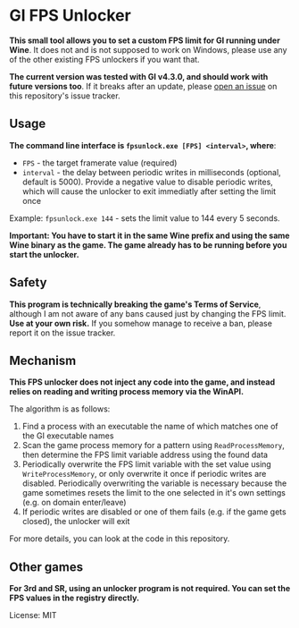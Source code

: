 # GI FPS Unlocker
**This small tool allows you to set a custom FPS limit for GI running under Wine**. It does not and is not supposed to work on Windows, please use any of the other existing FPS unlockers if you want that.

**The current version was tested with GI v4.3.0, and should work with future versions too**. If it breaks after an update, please [open an issue](https://codeberg.org/mkrsym1/fpsunlock/issues/new) on this repository's issue tracker.

## Usage
**The command line interface is `fpsunlock.exe [FPS] <interval>`, where**:
- `FPS` - the target framerate value (required)
- `interval` - the delay between periodic writes in milliseconds (optional, default is 5000). Provide a negative value to disable periodic writes, which will cause the unlocker to exit immediatly after setting the limit once

Example: `fpsunlock.exe 144` - sets the limit value to 144 every 5 seconds.

**Important: You have to start it in the same Wine prefix and using the same Wine binary as the game. The game already has to be running before you start the unlocker.**

## Safety
**This program is technically breaking the game's Terms of Service**, although I am not aware of any bans caused just by changing the FPS limit. **Use at your own risk.** If you somehow manage to receive a ban, please report it on the issue tracker.

## Mechanism
**This FPS unlocker does not inject any code into the game, and instead relies on reading and writing process memory via the WinAPI.**

The algorithm is as follows:
1. Find a process with an executable the name of which matches one of the GI executable names
2. Scan the game process memory for a pattern using `ReadProcessMemory`, then determine the FPS limit variable address using the found data
3. Periodically overwrite the FPS limit variable with the set value using `WriteProcessMemory`, or only overwrite it once if periodic writes are disabled. Periodically overwriting the variable is necessary because the game sometimes resets the limit to the one selected in it's own settings (e.g. on domain enter/leave)
4. If periodic writes are disabled or one of them fails (e.g. if the game gets closed), the unlocker will exit

For more details, you can look at the code in this repository.

## Other games
**For 3rd and SR, using an unlocker program is not required. You can set the FPS values in the registry directly.**

License: MIT
